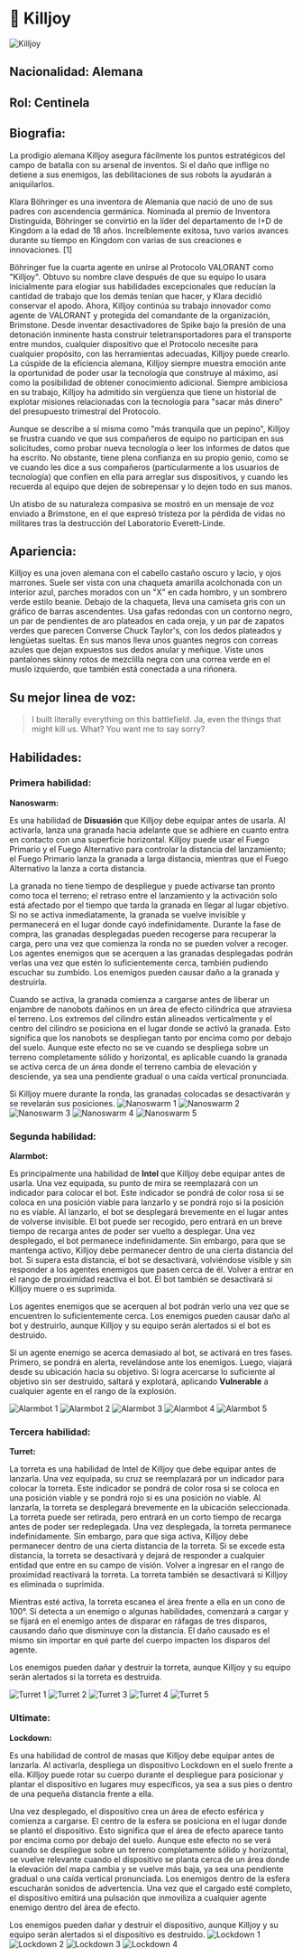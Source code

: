 # **🎇 Killjoy**

![Killjoy](https://static.wikia.nocookie.net/valorant/images/1/15/Killjoy_icon.png/revision/latest/scale-to-width-down/1000?cb=20230523180727)

## **Nacionalidad: Alemana**

## **Rol: Centinela**

## **Biografia:**

La prodigio alemana Killjoy asegura fácilmente los puntos estratégicos del campo de batalla con su arsenal de inventos. Si el daño que inflige no detiene a sus enemigos, las debilitaciones de sus robots la ayudarán a aniquilarlos.

Klara Böhringer es una inventora de Alemania que nació de uno de sus padres con ascendencia germánica. Nominada al premio de Inventora Distinguida, Böhringer se convirtió en la líder del departamento de I+D de Kingdom a la edad de 18 años. Increíblemente exitosa, tuvo varios avances durante su tiempo en Kingdom con varias de sus creaciones e innovaciones. [1]

Böhringer fue la cuarta agente en unirse al Protocolo VALORANT como "Killjoy". Obtuvo su nombre clave después de que su equipo lo usara inicialmente para elogiar sus habilidades excepcionales que reducían la cantidad de trabajo que los demás tenían que hacer, y Klara decidió conservar el apodo. Ahora, Killjoy continúa su trabajo innovador como agente de VALORANT y protegida del comandante de la organización, Brimstone. Desde inventar desactivadores de Spike bajo la presión de una detonación inminente hasta construir teletransportadores para el transporte entre mundos, cualquier dispositivo que el Protocolo necesite para cualquier propósito, con las herramientas adecuadas, Killjoy puede crearlo.
La cúspide de la eficiencia alemana, Killjoy siempre muestra emoción ante la oportunidad de poder usar la tecnología que construye al máximo, así como la posibilidad de obtener conocimiento adicional. Siempre ambiciosa en su trabajo, Killjoy ha admitido sin vergüenza que tiene un historial de explotar misiones relacionadas con la tecnología para "sacar más dinero" del presupuesto trimestral del Protocolo.

Aunque se describe a sí misma como "más tranquila que un pepino", Killjoy se frustra cuando ve que sus compañeros de equipo no participan en sus solicitudes, como probar nueva tecnología o leer los informes de datos que ha escrito. No obstante, tiene plena confianza en su propio genio, como se ve cuando les dice a sus compañeros (particularmente a los usuarios de tecnología) que confíen en ella para arreglar sus dispositivos, y cuando les recuerda al equipo que dejen de sobrepensar y lo dejen todo en sus manos.

Un atisbo de su naturaleza compasiva se mostró en un mensaje de voz enviado a Brimstone, en el que expresó tristeza por la pérdida de vidas no militares tras la destrucción del Laboratorio Everett-Linde.

## **Apariencia:**

Killjoy es una joven alemana con el cabello castaño oscuro y lacio, y ojos marrones. Suele ser vista con una chaqueta amarilla acolchonada con un interior azul, parches morados con un "X" en cada hombro, y un sombrero verde estilo beanie. Debajo de la chaqueta, lleva una camiseta gris con un gráfico de barras ascendentes. Usa gafas redondas con un contorno negro, un par de pendientes de aro plateados en cada oreja, y un par de zapatos verdes que parecen Converse Chuck Taylor's, con los dedos plateados y lengüetas sueltas. En sus manos lleva unos guantes negros con correas azules que dejan expuestos sus dedos anular y meñique. Viste unos pantalones skinny rotos de mezclilla negra con una correa verde en el muslo izquierdo, que también está conectada a una riñonera.

## **Su mejor linea de voz:**

> I built literally everything on this battlefield. Ja, even the things that might kill us. What? You want me to say sorry?

## **Habilidades:**

### **Primera habilidad:**

**Nanoswarm:**

Es una habilidad de **Disuasión** que Killjoy debe equipar antes de usarla. Al activarla, lanza una granada hacia adelante que se adhiere en cuanto entra en contacto con una superficie horizontal. Killjoy puede usar el Fuego Primario y el Fuego Alternativo para controlar la distancia del lanzamiento; el Fuego Primario lanza la granada a larga distancia, mientras que el Fuego Alternativo la lanza a corta distancia.

La granada no tiene tiempo de despliegue y puede activarse tan pronto como toca el terreno; el retraso entre el lanzamiento y la activación solo está afectado por el tiempo que tarda la granada en llegar al lugar objetivo. Si no se activa inmediatamente, la granada se vuelve invisible y permanecerá en el lugar donde cayó indefinidamente. Durante la fase de compra, las granadas desplegadas pueden recogerse para recuperar la carga, pero una vez que comienza la ronda no se pueden volver a recoger. Los agentes enemigos que se acerquen a las granadas desplegadas podrán verlas una vez que estén lo suficientemente cerca, también pudiendo escuchar su zumbido. Los enemigos pueden causar daño a la granada y destruirla.

Cuando se activa, la granada comienza a cargarse antes de liberar un enjambre de nanobots dañinos en un área de efecto cilíndrica que atraviesa el terreno. Los extremos del cilindro están alineados verticalmente y el centro del cilindro se posiciona en el lugar donde se activó la granada. Esto significa que los nanobots se despliegan tanto por encima como por debajo del suelo. Aunque este efecto no se ve cuando se despliega sobre un terreno completamente sólido y horizontal, es aplicable cuando la granada se activa cerca de un área donde el terreno cambia de elevación y desciende, ya sea una pendiente gradual o una caída vertical pronunciada.

Si Killjoy muere durante la ronda, las granadas colocadas se desactivarán y se revelarán sus posiciones.
![Nanoswarm 1](https://static.wikia.nocookie.net/valorant/images/0/0d/Nanoswarm_Equip.png/revision/latest/scale-to-width-down/1000?cb=20230402124930)
![Nanoswarm 2](https://static.wikia.nocookie.net/valorant/images/8/82/Nanoswarm_Primary_Fire_Cast.png/revision/latest/scale-to-width-down/1000?cb=20230408155605)
![Nanoswarm 3](https://static.wikia.nocookie.net/valorant/images/2/2f/Nanoswarm_Alt_Fire_Cast.png/revision/latest/scale-to-width-down/1000?cb=20230408155559)
![Nanoswarm 4](https://static.wikia.nocookie.net/valorant/images/8/86/Nanoswarm_Placement.png/revision/latest/scale-to-width-down/1000?cb=20230402124928)
![Nanoswarm 5](https://static.wikia.nocookie.net/valorant/images/c/c4/Nanoswarm_Activation.png/revision/latest/scale-to-width-down/1000?cb=20230402124927)

### **Segunda habilidad:**

**Alarmbot:**

Es principalmente una habilidad de **Intel** que Killjoy debe equipar antes de usarla. Una vez equipada, su punto de mira se reemplazará con un indicador para colocar el bot. Este indicador se pondrá de color rosa si se coloca en una posición viable para lanzarlo y se pondrá rojo si la posición no es viable. Al lanzarlo, el bot se desplegará brevemente en el lugar antes de volverse invisible. El bot puede ser recogido, pero entrará en un breve tiempo de recarga antes de poder ser vuelto a desplegar. Una vez desplegado, el bot permanece indefinidamente. Sin embargo, para que se mantenga activo, Killjoy debe permanecer dentro de una cierta distancia del bot. Si supera esta distancia, el bot se desactivará, volviéndose visible y sin responder a los agentes enemigos que pasen cerca de él. Volver a entrar en el rango de proximidad reactiva el bot. El bot también se desactivará si Killjoy muere o es suprimida.

Los agentes enemigos que se acerquen al bot podrán verlo una vez que se encuentren lo suficientemente cerca. Los enemigos pueden causar daño al bot y destruirlo, aunque Killjoy y su equipo serán alertados si el bot es destruido.

Si un agente enemigo se acerca demasiado al bot, se activará en tres fases. Primero, se pondrá en alerta, revelándose ante los enemigos. Luego, viajará desde su ubicación hacia su objetivo. Si logra acercarse lo suficiente al objetivo sin ser destruido, saltará y explotará, aplicando **Vulnerable** a cualquier agente en el rango de la explosión.

![Alarmbot 1](https://static.wikia.nocookie.net/valorant/images/a/aa/Alarmbot_Equip.png/revision/latest/scale-to-width-down/1000?cb=20230402124925)
![Alarmbot 2](https://static.wikia.nocookie.net/valorant/images/7/7a/Alarmbot_Cast.png/revision/latest/scale-to-width-down/1000?cb=20230408155558)
![Alarmbot 3](https://static.wikia.nocookie.net/valorant/images/a/a2/Alarmbot_Activation.png/revision/latest/scale-to-width-down/1000?cb=20230402124924)
![Alarmbot 4](https://static.wikia.nocookie.net/valorant/images/a/a2/Alarmbot_Triggered.png/revision/latest/scale-to-width-down/1000?cb=20230402124922)
![Alarmbot 5](https://static.wikia.nocookie.net/valorant/images/8/8a/Alarmbot_Recall.png/revision/latest/scale-to-width-down/1000?cb=20230604012419)

### **Tercera habilidad:**

**Turret:**

La torreta es una habilidad de Intel de Killjoy que debe equipar antes de lanzarla. Una vez equipada, su cruz se reemplazará por un indicador para colocar la torreta. Este indicador se pondrá de color rosa si se coloca en una posición viable y se pondrá rojo si es una posición no viable. Al lanzarla, la torreta se desplegará brevemente en la ubicación seleccionada. La torreta puede ser retirada, pero entrará en un corto tiempo de recarga antes de poder ser redeplegada. Una vez desplegada, la torreta permanece indefinidamente. Sin embargo, para que siga activa, Killjoy debe permanecer dentro de una cierta distancia de la torreta. Si se excede esta distancia, la torreta se desactivará y dejará de responder a cualquier entidad que entre en su campo de visión. Volver a ingresar en el rango de proximidad reactivará la torreta. La torreta también se desactivará si Killjoy es eliminada o suprimida.

Mientras esté activa, la torreta escanea el área frente a ella en un cono de 100°. Si detecta a un enemigo o algunas habilidades, comenzará a cargar y se fijará en el enemigo antes de disparar en ráfagas de tres disparos, causando daño que disminuye con la distancia. El daño causado es el mismo sin importar en qué parte del cuerpo impacten los disparos del agente.

Los enemigos pueden dañar y destruir la torreta, aunque Killjoy y su equipo serán alertados si la torreta es destruida.

![Turret 1](https://static.wikia.nocookie.net/valorant/images/8/80/Turret_Equip.png/revision/latest/scale-to-width-down/1000?cb=20240121101849)
![Turret 2](https://static.wikia.nocookie.net/valorant/images/9/9d/Turret_Cast.png/revision/latest/scale-to-width-down/1000?cb=20230408155556)
![Turret 3](https://static.wikia.nocookie.net/valorant/images/8/89/Turret_Activation.png/revision/latest/scale-to-width-down/1000?cb=20240121101858)
![Turret 4](https://static.wikia.nocookie.net/valorant/images/6/6a/Turret_Triggered.png/revision/latest/scale-to-width-down/1000?cb=20230402124911)
![Turret 5](https://static.wikia.nocookie.net/valorant/images/4/41/Turret_Recall.png/revision/latest/scale-to-width-down/1000?cb=20230604012421)

### **Ultimate:**

**Lockdown:**

Es una habilidad de control de masas que Killjoy debe equipar antes de lanzarla. Al activarla, despliega un dispositivo Lockdown en el suelo frente a ella. Killjoy puede rotar su cuerpo durante el despliegue para posicionar y plantar el dispositivo en lugares muy específicos, ya sea a sus pies o dentro de una pequeña distancia frente a ella.

Una vez desplegado, el dispositivo crea un área de efecto esférica y comienza a cargarse. El centro de la esfera se posiciona en el lugar donde se plantó el dispositivo. Esto significa que el área de efecto aparece tanto por encima como por debajo del suelo. Aunque este efecto no se verá cuando se despliegue sobre un terreno completamente sólido y horizontal, se vuelve relevante cuando el dispositivo se planta cerca de un área donde la elevación del mapa cambia y se vuelve más baja, ya sea una pendiente gradual o una caída vertical pronunciada. Los enemigos dentro de la esfera escucharán sonidos de advertencia. Una vez que el cargado esté completo, el dispositivo emitirá una pulsación que inmoviliza a cualquier agente enemigo dentro del área de efecto.

Los enemigos pueden dañar y destruir el dispositivo, aunque Killjoy y su equipo serán alertados si el dispositivo es destruido.
![Lockdown 1](https://static.wikia.nocookie.net/valorant/images/9/9d/Lockdown_Equip.png/revision/latest/scale-to-width-down/1000?cb=20230402124920)
![Lockdown 2](https://static.wikia.nocookie.net/valorant/images/7/77/Lockdown_Cast.png/revision/latest/scale-to-width-down/1000?cb=20230408155554)
![Lockdown 3](https://static.wikia.nocookie.net/valorant/images/3/39/Lockdown_Activation.png/revision/latest/scale-to-width-down/1000?cb=20230402124919)
![Lockdown 4](https://static.wikia.nocookie.net/valorant/images/3/3a/Lockdown_Radius.png/revision/latest/scale-to-width-down/1000?cb=20230402124917)
